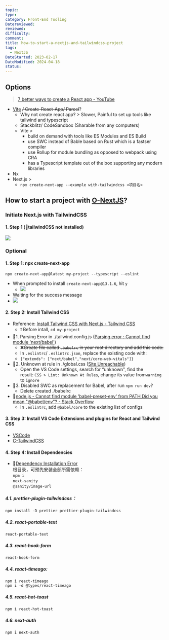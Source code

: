 ```yaml
---
topic: 
type: 
category: Front-End Tooling
Datereviewed: 
reviewed: 
difficulty: 
comment: 
title: how-to-start-a-nextjs-and-tailwindcss-project
tags:
  - NextJS
DateStarted: 2023-02-17
DateModified: 2024-04-18
status: 
---
```


## Options

> [7 better ways to create a React app - YouTube](https://www.youtube.com/watch?v=2OTq15A5s0Y)

- [Vite](Vite) ~~/ Create-React-App/ Parcel~~?
  - Why not create react app? > Slower, Painful to set up tools like tailwind and typescript
  - Stackblitz/ CodeSandbox (Sharable from any computers)
  - Vite >
    - build on demand with tools like ES Modules and ES Build
    - use SWC instead of Bable based on Rust which is a fastser compiler
    - use Rollup for module bundling as opposed to webpack using CRA
    - has a Typescript template out of the box supporting any modern libraries
- Nx
- Next.js >
  - `npx create-next-app --example with-tailwindcss <项目名>`

## How to start a project with [O-NextJS](O-NextJS)?

### Initiate Next.js with TailwindCSS

#### 1. Step 1 (🐛tailwindCSS not installed)

![](https://cdn.jsdelivr.net/gh/jenniferwonder/bimg/full-stack/Pasted-image-20230320130514.png)

### Optional

#### 1. Step 1: npx create-next-app

`npx create-next-app@latest my-project --typescript --eslint`

- When prompted to install `create-next-app@13.1.6`, hit `y`
  - ![](https://cdn.jsdelivr.net/gh/jenniferwonder/bimg/full-stack/Pasted-image-20230217104358.png)
- Waiting for the success message
- ![](https://cdn.jsdelivr.net/gh/jenniferwonder/bimg/full-stack/Pasted-image-20230217104926.png)

#### 2. Step 2: Install Tailwind CSS

- Reference: [Install Tailwind CSS with Next.js - Tailwind CSS](https://tailwindcss.com/docs/guides/nextjs)
  - ❗ Before intall, `cd my-project`
- 🐛1. Parsing Error in ./tailwind.config.js ([Parsing error : Cannot find module 'next/babel'](https://stackoverflow.com/questions/68163385/parsing-error-cannot-find-module-next-babel))
  - ❌~~Create file called `.babelrc` in your root directory and add this code:~~
  - In `.eslintrc`/ `.eslintrc.json`, replace the existing code with:
  - `{"extends": ["next/babel","next/core-web-vitals"]}`
- 🐛2. Unknown at rule in ./global.css ([Site Unreachable](https://flaviocopes.com/fix-unknown-at-rule-tailwind/))
  - Open the VS Code settings, search for “unknown", find the result: `CSS > Lint: Unknown At Rules`, change its value from`warning` to `ignore`
- 🐛3. Disabled SWC as replacement for Babel, after run `npm run dev`?
  - Delete created ./babelrc
- 🐛[node.js - Cannot find module 'babel-preset-env' from PATH Did you mean "@babel/env"? - Stack Overflow](https://stackoverflow.com/questions/56519158/cannot-find-module-babel-preset-env-from-path-did-you-mean-babel-env)
  - In `.eslintrc`, add `@babel/core` to the existing list of configs

#### 3. Step 3: Install VS Code Extensions and plugins for React and Tailwind CSS

- [VSCode](VSCode)
- [C-TailwindCSS](C-TailwindCSS)

#### 4. Step 4: Install Dependencies

- 🐛[Dependency Installation Error](Dependency-Installation-Error)  
  根目录，可预先安装全部所需依赖：  
  `npm i`  
  `next-sanity`  
  `@sanity/image-url `

##### 4.1. prettier-plugin-tailwindcss：

`npm install -D prettier prettier-plugin-tailwindcss`

##### 4.2. react-portable-text

`react-portable-text`

##### 4.3. react-hook-form

`react-hook-form`

##### 4.4. react-timeago:

`npm i react-timeago`  
`npm i -d @types/react-timeago`

##### 4.5. react-hot-toast

`npm i react-hot-toast`

##### 4.6. next-auth

`npm i next-auth`
